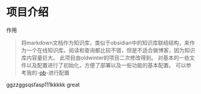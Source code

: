 # 项目介绍
作用
> 将markdown文档作为知识库，类似于obsidian中的知识库联结结构，来作为一个在线知识库。阅读和查询都比较不错，但是不适合做博客，因为知识库内容量巨大。
此项目由oldwinter的项目二次修改得到。
对基本的一些文件以及配置进行了初始化，方便了部署以及一些功能的基本配置。
可以参考我的-[ob](ob.tianzhongs.ml)-进行配置


 ggzzggsqsfasp111kkkkk
great